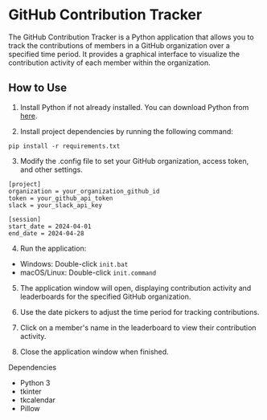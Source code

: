 # GitHub Contribution Tracker

The GitHub Contribution Tracker is a Python application that allows you to track the contributions of members in a GitHub organization over a specified time period. It provides a graphical interface to visualize the contribution activity of each member within the organization.

## How to Use
1. Install Python if not already installed. You can download Python from [here](https://www.python.org/downloads/).

2. Install project dependencies by running the following command:
```
pip install -r requirements.txt
```

3. Modify the .config file to set your GitHub organization, access token, and other settings.
```
[project]
organization = your_organization_github_id
token = your_github_api_token
slack = your_slack_api_key

[session]
start_date = 2024-04-01
end_date = 2024-04-28
```

4. Run the application:
- Windows: Double-click `init.bat`
- macOS/Linux: Double-click `init.command`

5. The application window will open, displaying contribution activity and leaderboards for the specified GitHub organization.

6. Use the date pickers to adjust the time period for tracking contributions.

7. Click on a member's name in the leaderboard to view their contribution activity.

8. Close the application window when finished.

Dependencies
- Python 3
- tkinter
- tkcalendar
- Pillow
